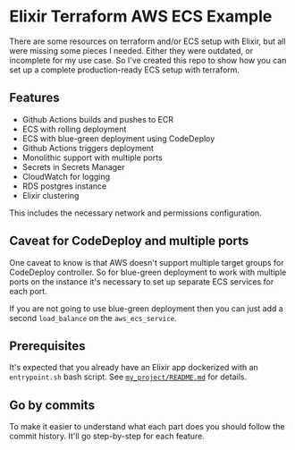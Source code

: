 # Elixir Terraform AWS ECS Example

There are some resources on terraform and/or ECS setup with Elixir, but all were missing some pieces I needed. Either they were outdated, or incomplete for my use case. So I've created this repo to show how you can set up a complete production-ready ECS setup with terraform.

## Features

- Github Actions builds and pushes to ECR
- ECS with rolling deployment
- ECS with blue-green deployment using CodeDeploy
- Github Actions triggers deployment
- Monolithic support with multiple ports
- Secrets in Secrets Manager
- CloudWatch for logging
- RDS postgres instance
- Elixir clustering

This includes the necessary network and permissions configuration.

## Caveat for CodeDeploy and multiple ports

One caveat to know is that AWS doesn't support multiple target groups for CodeDeploy controller. So for blue-green deployment to work with multiple ports on the instance it's necessary to set up separate ECS services for each port.

If you are not going to use blue-green deployment then you can just add a second `load_balance` on the `aws_ecs_service`.

## Prerequisites

It's expected that you already have an Elixir app dockerized with an `entrypoint.sh` bash script. See [`my_project/README.md`](my_project/README.md) for details.

## Go by commits

To make it easier to understand what each part does you should follow the commit history. It'll go step-by-step for each feature.
